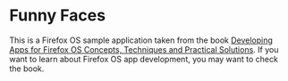 # Funny Faces

This is a Firefox OS sample application taken from the book [Developing Apps for Firefox OS Concepts, Techniques and Practical Solutions](https://leanpub.com/firefox-os). If you want to learn about Firefox OS app development, you may want to check the book.
